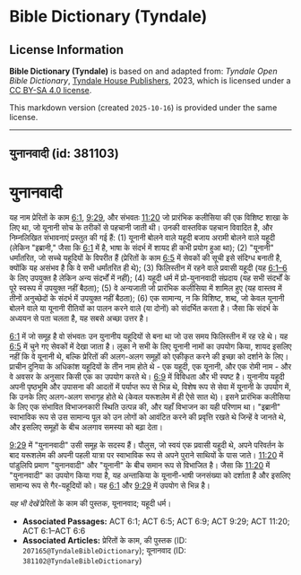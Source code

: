 # Bible Dictionary (Tyndale)

## License Information

**Bible Dictionary (Tyndale)** is based on and adapted from: _Tyndale Open Bible Dictionary_, [Tyndale House Publishers](https://tyndaleopenresources.com/), 2023, which is licensed under a [CC BY-SA 4.0 license](https://creativecommons.org/licenses/by-sa/4.0/legalcode.en).

This markdown version (created `2025-10-16`) is provided under the same license.



--------------------------------

## युनानवादी (id: 381103)

युनानवादी
=========

यह नाम प्रेरितों के काम [6:1](https://ref.ly/Acts6:1), [9:29](https://ref.ly/Acts9:29), और संभवतः [11:20](https://ref.ly/Acts11:20) जो प्रारंभिक कलीसिया की एक विशिष्ट शाखा के लिए था, जो यूनानी सोच के तरीकों से पहचानी जाती थी। उनकी वास्तविक पहचान विवादित है, और निम्नलिखित संभावनाएं प्रस्तुत की गई हैं: (1\) यूनानी बोलने वाले यहूदी बजाय अरामी बोलने वाले यहूदी (लेकिन "इब्रानी," जैसा कि [6:1](https://ref.ly/Acts6:1) में है, भाषा के संदर्भ में शायद ही कभी प्रयोग हुआ था); (2\) "यूनानी" धर्मांतरित, जो सच्चे यहूदियों के विपरीत हैं (प्रेरितों के काम [6:5](https://ref.ly/Acts6:5) में सेवकों की सूची इसे संदिग्ध बनाती है, क्योंकि यह असंभव है कि वे सभी धर्मांतरित ही थे); (3\) फिलिस्तीन में रहने वाले प्रवासी यहूदी (यह [6:1–6](https://ref.ly/Acts6:1-Acts6:6) के लिए उपयुक्त है लेकिन अन्य संदर्भों में नहीं); (4\) यहूदी धर्म में प्रो\-युनानवादी संप्रदाय (यह सभी संदर्भों के पूरे स्वरूप में उपयुक्त नहीं बैठता); (5\) वे अन्यजाती जो प्रारंभिक कलीसिया में शामिल हुए (यह वास्तव में तीनों अनुच्छेदों के संदर्भ में उपयुक्त नहीं बैठता); (6\) एक सामान्य, न कि विशिष्ट, शब्द, जो केवल यूनानी बोलने वाले या यूनानी रीतियों का पालन करने वाले (या दोनों) को संदर्भित करता है। जैसा कि संदर्भ के अध्ययन से पता चलता है, यह सबसे अच्छा उत्तर है।

[6:1](https://ref.ly/Acts6:1) में जो समूह है वो संभवतः उन युनानीय यहूदियों से बना था जो उस समय फिलिस्तीन में रह रहे थे। यह [6:5](https://ref.ly/Acts6:5) में चुने गए सेवकों में देखा जाता है। लूका ने सभी के लिए यूनानी नामों का उपयोग किया, शायद इसलिए नहीं कि वे यूनानी थे, बल्कि प्रेरितों की अलग\-अलग समूहों को एकीकृत करने की इच्छा को दर्शाने के लिए। प्राचीन दुनिया के अधिकांश यहूदियों के तीन नाम होते थे \- एक यहूदी, एक यूनानी, और एक रोमी नाम \- और वे अवसर के अनुसार किसी एक का उपयोग करते थे। [6:9](https://ref.ly/Acts6:9) में विविधता और भी स्पष्ट है। युनानीय यहूदी अपनी पृष्ठभूमि और उपासना की आदतों में पर्याप्त रूप से भिन्न थे, विशेष रूप से सेवा में यूनानी के उपयोग में, कि उनके लिए अलग\-अलग सभागृह होते थे (केवल यरूशलेम में ही ऐसे सात थे)। इसने प्रारंभिक कलीसिया के लिए एक संभावित विभाजनकारी स्थिति उत्पन्न की, और यहाँ विभाजन का यही परिणाम था। "इब्रानी" स्वाभाविक रूप से उस सामान्य पूल को उन लोगों को आवंटित करने की प्रवृत्ति रखते थे जिन्हें वे जानते थे, और इसलिए समूहों के बीच अलगाव समस्या को बढ़ा देता।

[9:29](https://ref.ly/Acts9:29) में "युनानवादी" उसी समूह के सदस्य हैं। पौलुस, जो स्वयं एक प्रवासी यहूदी थे, अपने परिवर्तन के बाद यरूशलेम की अपनी पहली यात्रा पर स्वाभाविक रूप से अपने पुराने साथियों के पास जाते। [11:20](https://ref.ly/Acts11:20) में पांडुलिपि प्रमाण "युनानवादी" और "यूनानी" के बीच समान रूप से विभाजित है। जैसा कि [11:20](https://ref.ly/Acts11:20) में "युनानवादी" का उपयोग किया गया है, यह अन्ताकिया के यूनानी\-भाषी जनसंख्या को दर्शाता है और इसलिए सामान्य रूप से गैर\-यहूदियों को। यह [6:1](https://ref.ly/Acts6:1) और [9:29](https://ref.ly/Acts9:29) में उपयोग से भिन्न है।

*यह भी देखें* प्रेरितों के काम की पुस्तक, यूनानवाद; यहूदी धर्म।

* **Associated Passages:** ACT 6:1; ACT 6:5; ACT 6:9; ACT 9:29; ACT 11:20; ACT 6:1–ACT 6:6
* **Associated Articles:** प्रेरितों के काम, की पुस्तक (ID: `207165@TyndaleBibleDictionary`); यूनानवाद (ID: `381102@TyndaleBibleDictionary`)

